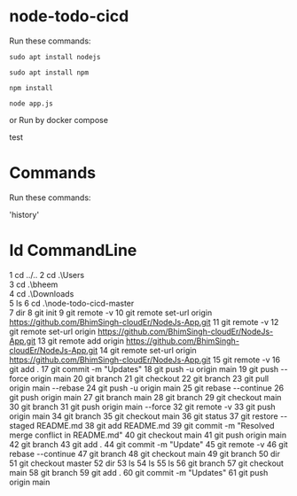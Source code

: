 # node-todo-cicd

Run these commands:


`sudo apt install nodejs`


`sudo apt install npm`


`npm install`

`node app.js`

or Run by docker compose

test


# Commands

Run these commands:

'history'

# Id CommandLine

   1 cd ../..
   2 cd .\Users\
   3 cd .\bheem\
   4 cd .\Downloads\
   5 ls
   6 cd .\node-todo-cicd-master\
   7 dir
   8 git init
   9 git remote -v
  10 git remote set-url origin https://github.com/BhimSingh-cloudEr/NodeJs-App.git
  11 git remote -v
  12 git remote set-url origin https://github.com/BhimSingh-cloudEr/NodeJs-App.git
  13 git remote add origin https://github.com/BhimSingh-cloudEr/NodeJs-App.git
  14 git remote set-url origin https://github.com/BhimSingh-cloudEr/NodeJs-App.git
  15 git remote -v
  16 git add .
  17 git commit -m "Updates"
  18 git push -u origin main
  19 git push --force origin main
  20 git branch
  21 git checkout
  22 git branch
  23 git pull origin main --rebase
  24 git push -u origin main
  25 git rebase --continue
  26 git push origin main
  27 git branch main
  28 git branch
  29 git checkout main
  30 git branch
  31 git push origin main --force
  32 git remote -v
  33 git push origin main
  34 git branch
  35 git checkout main
  36 git status
  37 git restore --staged README.md
  38 git add README.md
  39 git commit -m "Resolved merge conflict in README.md"
  40 git checkout main
  41 git push origin main
  42 git branch
  43 git add .
  44 git commit -m "Update"
  45 git remote -v
  46 git rebase --continue
  47 git branch
  48 git checkout main
  49 git branch
  50 dir
  51 git checkout master
  52 dir
  53 ls
  54 ls
  55 ls
  56 git branch
  57 git checkout main
  58 git branch
  59 git add .
  60 git commit -m "Updates"
  61 git push origin main

